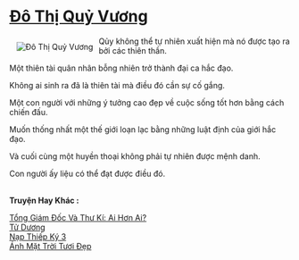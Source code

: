 <a href="https://utruyen.com/truyen/do-thi-quy-vuong/12834/" title="Đô Thị Quỷ Vương"><h1>Đô Thị Quỷ Vương</h1></a><div style="display:table"><img align="right" style="float: left; padding: 10px;" src="https://utruyen.com/images/story/200x260/do-thi-quy-vuong.jpg" alt="Đô Thị Quỷ Vương">Qủy không thể tự nhiên xuất hiện mà nó được tạo ra bởi các thiên thần.<p></p>Một thiên tài quân nhân bỗng nhiên trở thành đại ca hắc đạo.<p></p>Không ai sinh ra đã là thiên tài mà điều đó cần sự cố gắng.<p></p>Một con người với những ý tưởng cao đẹp về cuộc sống tốt hơn bằng cách chiến đấu.<p></p>Muốn thống nhất một thế giới loạn lạc bằng những luật định của giới hắc đạo.<p></p>Và cuối cùng một huyền thoại không phải tự nhiên được mệnh danh.<p></p>Con người ấy liệu có thể đạt được điều đó.</div><p><br><b>Truyện Hay Khác :</b></p><a href="https://utruyen.com/truyen/tong-giam-doc-va-thu-ki-ai-hon-ai/19578/" alt="Tổng Giám Đốc Và Thư Kí: Ai Hơn Ai?">Tổng Giám Đốc Và Thư Kí: Ai Hơn Ai?</a><br/><a href="https://github.com/quanluxury/ngontinhhot/tree/master/truyenhay/17544/" alt="Tử Dương">Tử Dương</a><br/><a href="https://github.com/quanluxury/ngontinhhot/tree/master/truyenhay/21677/" alt="Nạp Thiếp Ký 3">Nạp Thiếp Ký 3</a><br/><a href="https://github.com/quanluxury/ngontinhhot/tree/master/truyenhay/19290/" alt="Ánh Mặt Trời Tươi Đẹp">Ánh Mặt Trời Tươi Đẹp</a><br/>